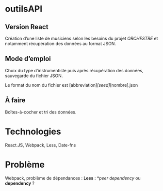 # outilsAPI

## Version React

Création d’une liste de musiciens selon les besoins du projet *ORCHESTRE* et notamment récupération des données au format JSON.

## Mode d’emploi

Choix du type d’instrumentiste puis après récupération des données, sauvegarde du fichier JSON.


Le format du nom du fichier est [abbreviation]_[seed]_[nombre].json

## À faire

Boîtes-à-cocher et tri des données.


# Technologies
React.JS, Webpack, Less, Date-fns

# Problème

Webpack, problème de dépendances : **Less** : **peer dependency* ou **dependency** ?
